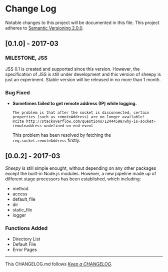 #   Change Log

Notable changes to this project will be documented in this file. This project adheres to [Semantic Versioning 2.0.0](http://semver.org/).

##	[0.1.0] - 2017-03

###	MILESTONE, JSS

JSS 0.1 is created and supported since this version. However, the specification of JSS is still under development and this version of sheepy is just an experiment. Stable version will be released in no more than 1 month.

###	Bug Fixed

*	__Sometimes failed to get remote address (IP) while logging.__  
	>
		The problem is that after the socket is disconnected, certain properties (such as remoteAddress) are no longer available!  
		@cite http://stackoverflow.com/questions/12444598/why-is-socket-remoteaddress-undefined-on-end-event

	This problem has been resolved by fetching the ``req.socket.remoteAddress`` firstly.

##	[0.0.2] - 2017-03

*Sheepy* is still simple enought, without depending on any other packages except the built-in Node.js modules. However, a new pipeline made up of different stage processors has been established, which including:

*	method
*	access
*	default_file
*	dir
*	static_file
*	logger

###	Functions Added

*	Directory List
*	Default File
*	Error Pages

---
This CHANGELOG.md follows [*Keep a CHANGELOG*](http://keepachangelog.com/).
